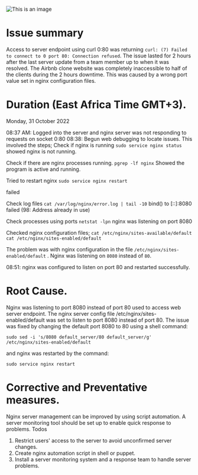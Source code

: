 ![This is an image](https://media.makeameme.org/created/if-you-could-436e34b63e.jpg)

# Issue summary
Access to server endpoint using curl 0:80 was returning `curl: (7) Failed to connect to 0 port 80: Connection refused`. The issue lasted for 2 hours after the last server update from a team member up to when it was resolved. The Airbnb clone website was completely inaccessible to half of the clients during the 2 hours downtime. This was caused by a wrong  port value set in nginx configuration files.

# Duration (East Africa Time GMT+3).
Monday, 31 October 2022


08:37 AM: Logged into the server and nginx server was not responding to requests on socket 0:80
08:38: Begun web debugging to locate issues. This involved the steps;
Check if nginx is running 
`sudo service nginx status`
showed nginx is not running.

Check if there are nginx processes running.
`pgrep -lf nginx`
Showed the program is active and running.

Tried to restart nginx
`sudo service nginx restart`

failed

Check log files
`cat /var/log/nginx/error.log | tail -10`
bind() to [::]:8080 failed (98: Address already in use)

Check processes using ports
`netstat -lpn`
nginx was listening on port 8080

Checked nginx configuration files;
`cat /etc/nginx/sites-available/default`
`cat /etc/nginx/sites-enabled/default`

The problem was with nginx configuration in the file `/etc/nginx/sites-enabled/default` . Nginx was listening on `8080` instead of `80`.

08:51: nginx was configured to listen on port 80 and restarted successfully.
# Root Cause.
Nginx was listening to port 8080 instead of port 80 used to access web server endpoint. The nginx server config file /etc/nginx/sites-enabled/default was set to listen to port 8080 instead of port 80. The issue was fixed by changing the default port 8080 to 80 using  a shell command:

`sudo sed -i 's/8080 default_server/80 default_server/g' /etc/nginx/sites-enabled/default`

and nginx was restarted by the command:

`sudo service nginx restart`

# Corrective and Preventative measures.
Nginx server management can be improved by using script automation. A server monitoring tool should be set up to enable quick response to problems.
Todos
1. Restrict users' access to the server to avoid unconfirmed server changes.
2. Create nginx automation script in shell or puppet.
3. Install a server monitoring system and a response team to handle server problems.
